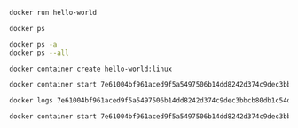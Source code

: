 ```sh
docker run hello-world
```

```sh
docker ps
```

```sh
docker ps -a
docker ps --all
```

```sh
docker container create hello-world:linux
```

```sh
docker container start 7e61004bf961aced9f5a5497506b14dd8242d374c9dec3bbcb80db1c54d38eb4
```

```sh
docker logs 7e61004bf961aced9f5a5497506b14dd8242d374c9dec3bbcb80db1c54d38eb4
```

```sh
docker container start 7e61004bf961aced9f5a5497506b14dd8242d374c9dec3bbcb80db1c54d38eb4 --attach
```
